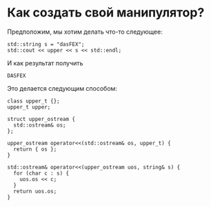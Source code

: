 # Как создать свой манипулятор?

Предположим, мы хотим делать что-то следующее:

```
std::string s = "dasFEX";
std::cout << upper << s << std::endl;
```

И как результат получить

```
DASFEX
```

Это делается следующим способом:

```
class upper_t {};
upper_t upper;

struct upper_ostream {
  std::ostream& os;
};

upper_ostream operator<<(std::ostream& os, upper_t) {
  return { os };
}

std::ostream& operator<<(upper_ostream uos, string& s) {
  for (char c : s) {
    uos.os << c;
  }
  return uos.os;
}
```
